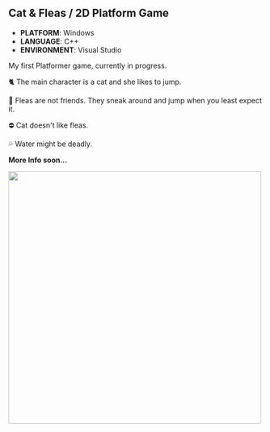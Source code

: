 ## Cat & Fleas / 2D Platform Game
* **PLATFORM**: Windows
* **LANGUAGE**: C++
* **ENVIRONMENT**: Visual Studio
  
My first Platformer game, currently in progress. 


🐈 The main character is a cat and she likes to jump. 

🦟 Fleas are not friends. They sneak around and jump when you least expect it.

⛔ Cat doesn't like fleas.

💦 Water might be deadly.


**More Info soon...**

<img src=".github/kitty_short2.gif" width="500">
